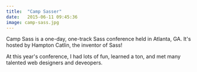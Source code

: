 ```yaml
---
title:  "Camp Sasser"
date:   2015-06-11 09:45:36
image: camp-sass.jpg
---
```


Camp Sass is a one-day, one-track Sass conference held in Atlanta, GA.  It's hosted by Hampton Catlin, the inventor of Sass!

At this year's conference, I had lots of fun, learned a ton, and met many talented web designers and deveopers.
